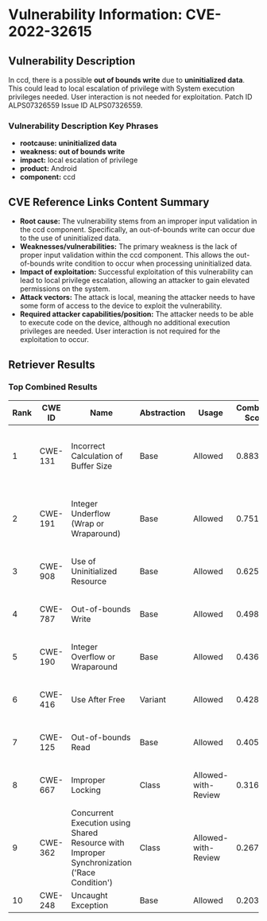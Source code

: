 # Vulnerability Information: CVE-2022-32615

## Vulnerability Description
In ccd, there is a possible **out of bounds write** due to **uninitialized data**. This could lead to local escalation of privilege with System execution privileges needed. User interaction is not needed for exploitation. Patch ID ALPS07326559 Issue ID ALPS07326559.

### Vulnerability Description Key Phrases
- **rootcause:** **uninitialized data**
- **weakness:** **out of bounds write**
- **impact:** local escalation of privilege
- **product:** Android
- **component:** ccd

## CVE Reference Links Content Summary
- **Root cause:** The vulnerability stems from an improper input validation in the ccd component. Specifically, an out-of-bounds write can occur due to the use of uninitialized data.
- **Weaknesses/vulnerabilities:** The primary weakness is the lack of proper input validation within the ccd component. This allows the out-of-bounds write condition to occur when processing uninitialized data.
- **Impact of exploitation:** Successful exploitation of this vulnerability can lead to local privilege escalation, allowing an attacker to gain elevated permissions on the system.
- **Attack vectors:** The attack is local, meaning the attacker needs to have some form of access to the device to exploit the vulnerability.
- **Required attacker capabilities/position:** The attacker needs to be able to execute code on the device, although no additional execution privileges are needed. User interaction is not required for the exploitation to occur.

## Retriever Results

### Top Combined Results

| Rank | CWE ID | Name | Abstraction | Usage | Combined Score | Retrievers | Individual Scores |
|------|--------|------|-------------|-------|---------------|------------|-------------------|
| 1 | CWE-131 | Incorrect Calculation of Buffer Size | Base | Allowed | 0.8836 | dense, sparse, graph | dense: 0.602, sparse: 0.450, graph: 0.908 |
| 2 | CWE-191 | Integer Underflow (Wrap or Wraparound) | Base | Allowed | 0.7510 | dense, sparse, graph | dense: 0.597, sparse: 0.412, graph: 0.605 |
| 3 | CWE-908 | Use of Uninitialized Resource | Base | Allowed | 0.6258 | dense, sparse | dense: 0.626, sparse: 0.546 |
| 4 | CWE-787 | Out-of-bounds Write | Base | Allowed | 0.4983 | sparse, graph | sparse: 0.378, graph: 0.789 |
| 5 | CWE-190 | Integer Overflow or Wraparound | Base | Allowed | 0.4369 | sparse, graph | sparse: 0.388, graph: 0.602 |
| 6 | CWE-416 | Use After Free | Variant | Allowed | 0.4289 | sparse, graph | sparse: 0.357, graph: 0.729 |
| 7 | CWE-125 | Out-of-bounds Read | Base | Allowed | 0.4054 | sparse, graph | sparse: 0.215, graph: 0.789 |
| 8 | CWE-667 | Improper Locking | Class | Allowed-with-Review | 0.3166 | dense, sparse | dense: 0.598, sparse: 0.419 |
| 9 | CWE-362 | Concurrent Execution using Shared Resource with Improper Synchronization ('Race Condition') | Class | Allowed-with-Review | 0.2679 | sparse, graph | sparse: 0.403, graph: 0.631 |
| 10 | CWE-248 | Uncaught Exception | Base | Allowed | 0.2036 | sparse | sparse: 0.356 |


